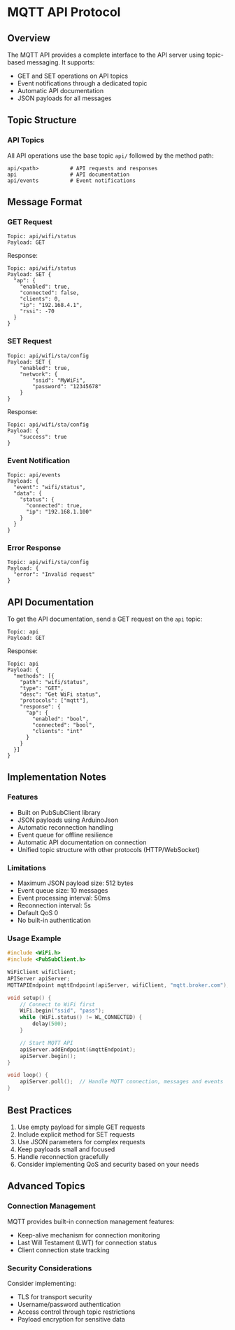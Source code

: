 # MQTT API Protocol

## Overview
The MQTT API provides a complete interface to the API server using topic-based messaging. It supports:
- GET and SET operations on API topics
- Event notifications through a dedicated topic
- Automatic API documentation
- JSON payloads for all messages

## Topic Structure

### API Topics
All API operations use the base topic `api/` followed by the method path:
```
api/<path>          # API requests and responses
api                 # API documentation
api/events          # Event notifications
```

## Message Format

### GET Request
```mqtt
Topic: api/wifi/status
Payload: GET
```

Response:
```mqtt
Topic: api/wifi/status
Payload: SET {
  "ap": {
    "enabled": true,
    "connected": false,
    "clients": 0,
    "ip": "192.168.4.1",
    "rssi": -70
  }
}
```

### SET Request
```mqtt
Topic: api/wifi/sta/config
Payload: SET {
    "enabled": true,
    "network": {
        "ssid": "MyWiFi",
        "password": "12345678"
    }
}
```

Response:
```mqtt
Topic: api/wifi/sta/config
Payload: {
    "success": true
}
```

### Event Notification
```mqtt
Topic: api/events
Payload: {
  "event": "wifi/status",
  "data": {
    "status": {
      "connected": true,
      "ip": "192.168.1.100"
    }
  }
}
```

### Error Response
```mqtt
Topic: api/wifi/sta/config
Payload: {
  "error": "Invalid request"
}
```

## API Documentation
To get the API documentation, send a GET request on the `api` topic:
```mqtt
Topic: api
Payload: GET
```

Response:
```mqtt
Topic: api
Payload: {
  "methods": [{
    "path": "wifi/status",
    "type": "GET",
    "desc": "Get WiFi status",
    "protocols": ["mqtt"],
    "response": {
      "ap": {
        "enabled": "bool",
        "connected": "bool",
        "clients": "int"
      }
    }
  }]
}
```

## Implementation Notes

### Features
- Built on PubSubClient library
- JSON payloads using ArduinoJson
- Automatic reconnection handling
- Event queue for offline resilience
- Automatic API documentation on connection
- Unified topic structure with other protocols (HTTP/WebSocket)

### Limitations
- Maximum JSON payload size: 512 bytes
- Event queue size: 10 messages
- Event processing interval: 50ms
- Reconnection interval: 5s
- Default QoS 0
- No built-in authentication

### Usage Example
```cpp
#include <WiFi.h>
#include <PubSubClient.h>

WiFiClient wifiClient;
APIServer apiServer;
MQTTAPIEndpoint mqttEndpoint(apiServer, wifiClient, "mqtt.broker.com");

void setup() {
    // Connect to WiFi first
    WiFi.begin("ssid", "pass");
    while (WiFi.status() != WL_CONNECTED) {
        delay(500);
    }

    // Start MQTT API
    apiServer.addEndpoint(&mqttEndpoint);
    apiServer.begin();
}

void loop() {
    apiServer.poll();  // Handle MQTT connection, messages and events
}
```

## Best Practices
1. Use empty payload for simple GET requests
2. Include explicit method for SET requests
3. Use JSON parameters for complex requests
4. Keep payloads small and focused
5. Handle reconnection gracefully
6. Consider implementing QoS and security based on your needs

## Advanced Topics

### Connection Management
MQTT provides built-in connection management features:
- Keep-alive mechanism for connection monitoring
- Last Will Testament (LWT) for connection status
- Client connection state tracking

### Security Considerations
Consider implementing:
- TLS for transport security
- Username/password authentication
- Access control through topic restrictions
- Payload encryption for sensitive data